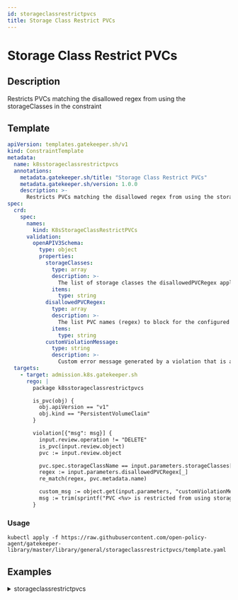 ```yaml
---
id: storageclassrestrictpvcs
title: Storage Class Restrict PVCs
---
```


# Storage Class Restrict PVCs

## Description
Restricts PVCs matching the disallowed regex from using the storageClasses in the constraint

## Template
```yaml
apiVersion: templates.gatekeeper.sh/v1
kind: ConstraintTemplate
metadata:
  name: k8sstorageclassrestrictpvcs
  annotations:
    metadata.gatekeeper.sh/title: "Storage Class Restrict PVCs"
    metadata.gatekeeper.sh/version: 1.0.0
    description: >-
      Restricts PVCs matching the disallowed regex from using the storageClasses in the constraint
spec:
  crd:
    spec:
      names:
        kind: K8sStorageClassRestrictPVCs
      validation:
        openAPIV3Schema:
          type: object
          properties:
            storageClasses:
              type: array
              description: >-
                The list of storage classes the disallowedPVCRegex applies to
              items:
                type: string
            disallowedPVCRegex:
              type: array
              description: >-
                The list PVC names (regex) to block for the configured storage classes
              items:
                type: string
            customViolationMessage:
              type: string
              description: >-
                Custom error message generated by a violation that is appended to the standard violation message
  targets:
    - target: admission.k8s.gatekeeper.sh
      rego: |
        package k8sstorageclassrestrictpvcs

        is_pvc(obj) {
          obj.apiVersion == "v1"
          obj.kind == "PersistentVolumeClaim"
        }

        violation[{"msg": msg}] {
          input.review.operation != "DELETE"
          is_pvc(input.review.object)
          pvc := input.review.object

          pvc.spec.storageClassName == input.parameters.storageClasses[_]
          regex := input.parameters.disallowedPVCRegex[_]
          re_match(regex, pvc.metadata.name)

          custom_msg := object.get(input.parameters, "customViolationMessage", "")
          msg := trim(sprintf("PVC <%v> is restricted from using storageclass <%v>. %v", [pvc.metadata.name, pvc.spec.storageClassName, custom_msg]), " ")
        }

```

### Usage
```shell
kubectl apply -f https://raw.githubusercontent.com/open-policy-agent/gatekeeper-library/master/library/general/storageclassrestrictpvcs/template.yaml
```
## Examples
<details>
<summary>storageclassrestrictpvcs</summary><blockquote>

<details>
<summary>constraint</summary>

```yaml
apiVersion: constraints.gatekeeper.sh/v1beta1
kind: K8sStorageClassRestrictPVCs
metadata:
  name: storageclassrestrictpvcs
spec:
  match:
    kinds:
      - apiGroups: [""]
        kinds: ["PersistentVolumeClaim"]
  parameters:
    storageClasses:
    - "cephfs"
    - "nfs"
    disallowedPVCRegex:
    - ".*postgres.*" 
    - ".*mariadb.*" 
    - ".*mysql.*" 

```

Usage

```shell
kubectl apply -f https://raw.githubusercontent.com/open-policy-agent/gatekeeper-library/master/library/general/storageclassrestrictpvcs/samples/storageclassrestrictpvcs/constraint.yaml
```

</details>

<details>
<summary>example-allowed-pvc-name</summary>

```yaml
apiVersion: v1
kind: PersistentVolumeClaim
metadata:
  name: allowed-pvc-name
spec:
  accessModes:
    - ReadWriteOnce
  volumeMode: Filesystem
  resources:
    requests:
      storage: 8Gi
  storageClassName: nfs

```

Usage

```shell
kubectl apply -f https://raw.githubusercontent.com/open-policy-agent/gatekeeper-library/master/library/general/storageclassrestrictpvcs/samples/storageclassrestrictpvcs/example_allowed_pvc_name.yaml
```

</details>
<details>
<summary>example-allowed-pvc-sc</summary>

```yaml
apiVersion: v1
kind: PersistentVolumeClaim
metadata:
  name: postgres-pvc
spec:
  accessModes:
    - ReadWriteOnce
  volumeMode: Filesystem
  resources:
    requests:
      storage: 8Gi
  storageClassName: allowed-sc

```

Usage

```shell
kubectl apply -f https://raw.githubusercontent.com/open-policy-agent/gatekeeper-library/master/library/general/storageclassrestrictpvcs/samples/storageclassrestrictpvcs/example_allowed_pvc_sc.yaml
```

</details>
<details>
<summary>example-disallowed-pvc-name-1</summary>

```yaml
apiVersion: v1
kind: PersistentVolumeClaim
metadata:
  name: disallowed-postgres-pvc
spec:
  accessModes:
    - ReadWriteOnce
  volumeMode: Filesystem
  resources:
    requests:
      storage: 8Gi
  storageClassName: nfs

```

Usage

```shell
kubectl apply -f https://raw.githubusercontent.com/open-policy-agent/gatekeeper-library/master/library/general/storageclassrestrictpvcs/samples/storageclassrestrictpvcs/example_disallowed_pvc_name_1.yaml
```

</details>
<details>
<summary>example-disallowed-pvc-name-2</summary>

```yaml
apiVersion: v1
kind: PersistentVolumeClaim
metadata:
  name: disallowed-mariadb-pvc
spec:
  accessModes:
    - ReadWriteOnce
  volumeMode: Filesystem
  resources:
    requests:
      storage: 8Gi
  storageClassName: cephfs

```

Usage

```shell
kubectl apply -f https://raw.githubusercontent.com/open-policy-agent/gatekeeper-library/master/library/general/storageclassrestrictpvcs/samples/storageclassrestrictpvcs/example_disallowed_pvc_name_2.yaml
```

</details>


</blockquote></details>